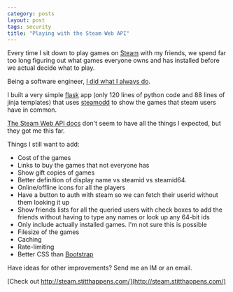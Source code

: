 ```yaml
---
category: posts
layout: post
tags: security
title: "Playing with the Steam Web API"
---
```


Every time I sit down to play games on [Steam](http://store.steampowered.com/) with my friends, we spend far too long figuring out what games everyone owns and has installed before we actual decide what to play.

Being a software engineer, [I did what I always do](http://steam.stitthappens.com/).

I built a very simple [flask]() app (only 120 lines of python code and 88 lines of jinja templates) that uses [steamodd](https://github.com/Lagg/steamodd) to show the games that steam users have in common.

[The Steam Web API docs](https://developer.valvesoftware.com/wiki/Steam_Web_API) don't seem to have all the things I expected, but they got me this far.

Things I still want to add:

* Cost of the games
* Links to buy the games that not everyone has
* Show gift copies of games
* Better definition of display name vs steamid vs steamid64.
* Online/offline icons for all the players
* Have a button to auth with steam so we can fetch their userid without them looking it up
* Show friends lists for all the queried users with check boxes to add the friends without having to type any names or look up any 64-bit ids
* Only include actually installed games. I'm not sure this is possible
* Filesize of the games
* Caching
* Rate-limiting
* Better CSS than [Bootstrap](http://getbootstrap.com)

Have ideas for other improvements? Send me an IM or an email.

[Check out http://steam.stitthappens.com/](http://steam.stitthappens.com/)
